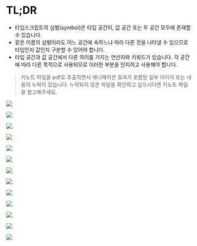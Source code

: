 # TL;DR
- 타입스크립트의 심벌(symbol)은 타입 공간이, 값 공간 또는 두 공간 모두에 존재할 수 있습니다.
- 같은 이름의 심벌이라도 어느 공간에 속하느냐 따라 다른 것을 나타낼 수 있으므로 타입인지 값인지 구분할 수 있어야 합니다.
- 타입 공간과 값 공간에서 다른 의미를 가지는 연산자와 키워드가 있습니다. 각 공간에 따라 다른 목적으로 사용되므로 이러한 부분을 인지하고 사용해야 합니다.

> 키노트 파일을 pdf로 추출하면서 애니메이션 효과가 포함된 일부 이미지 또는 내용의 누락이 있습니다. 누락되지 않은 파일을 확인하고 싶으시다면 키노트 파일을 참고해주세요.

![](https://i.imgur.com/rWr4dX5.jpg)

![](https://i.imgur.com/NmMPNgq.jpg)

![](https://i.imgur.com/HVyYjjX.jpg)

![](https://i.imgur.com/lHZn904.jpg)

![](https://i.imgur.com/M9jCEU5.jpg)

![](https://i.imgur.com/Qre6Bmg.jpg)

![](https://i.imgur.com/S26ga8v.jpg)

![](https://i.imgur.com/0p5YsIx.jpg)

![](https://i.imgur.com/fZM6TCh.jpg)

![](https://i.imgur.com/HGqh1RA.jpg)

![](https://i.imgur.com/dlyOmUx.jpg)

![](https://i.imgur.com/CGHDfMp.jpg)

![](https://i.imgur.com/RlemlGK.jpg)
